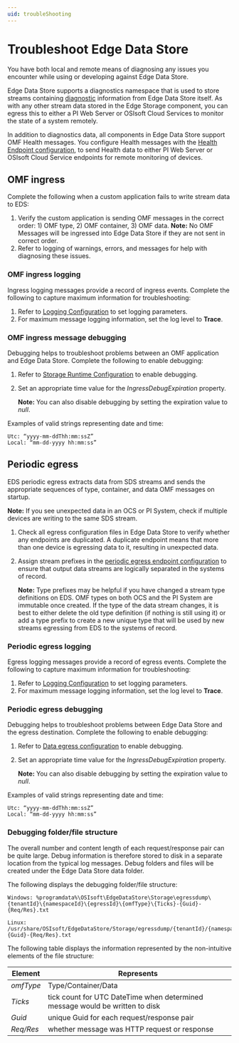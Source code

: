 ```yaml
---
uid: troubleShooting
---
```


# Troubleshoot Edge Data Store

You have both local and remote means of diagnosing any issues you encounter while using or developing against Edge Data Store.

Edge Data Store supports a diagnostics namespace that is used to store streams containing [diagnostic](xref:EdgeDataStoreDiagnostics) information from Edge Data Store itself. As with any other stream data stored in the Edge Storage component, you can egress this to either a PI Web Server or OSIsoft Cloud Services to monitor the state of a system remotely.

In addition to diagnostics data, all components in Edge Data Store support OMF Health messages. You configure Health messages with the [Health Endpoint configuration](xref:SystemHealthEndpointsConfiguration), to send Health data to either PI Web Server or OSIsoft Cloud Service endpoints for remote monitoring of devices.

## OMF ingress

Complete the following when a custom application fails to write stream data to EDS:

1. Verify the custom application is sending OMF messages in the correct order: 1) OMF type, 2) OMF container, 3) OMF data.
   **Note:** No OMF Messages will be ingressed into Edge Data Store if they are not sent in correct order.
2. Refer to logging of warnings, errors, and messages for help with diagnosing these issues.

### OMF ingress logging

Ingress logging messages provide a record of ingress events. Complete the following to capture maximum information for troubleshooting:

1. Refer to [Logging Configuration](xref:LoggingConfiguration) to set logging parameters.
2. For maximum message logging information, set the log level to **Trace**.

### OMF ingress message debugging

Debugging helps to troubleshoot problems between an OMF application and Edge Data Store.  Complete the following to enable debugging:

1. Refer to [Storage Runtime Configuration](xref:storageruntime) to enable debugging.
2. Set an appropriate time value for the *IngressDebugExpiration* property. 

   **Note:** You can also disable debugging by setting the expiration value to *null*.

Examples of valid strings representing date and time:

    Utc: “yyyy-mm-ddThh:mm:ssZ”
    Local: “mm-dd-yyyy hh:mm:ss”

## Periodic egress

EDS periodic egress extracts data from SDS streams and sends the appropriate sequences of type, container, and data OMF messages on startup.  

**Note:** If you see unexpected data in an OCS or PI System, check if multiple devices are writing to the same SDS stream. 

1. Check all egress configuration files in Edge Data Store to verify whether any endpoints are duplicated. A duplicate endpoint means that more than one device is egressing data to it, resulting in unexpected data.
2. Assign stream prefixes in the [periodic egress endpoint configuration](xref:egress) to ensure that output data streams are logically separated in the systems of record.

   **Note:** Type prefixes may be helpful if you have changed a stream type definitions on EDS. OMF types on both OCS and the PI System are immutable once created. If the type of the data stream changes, it is best to either delete the old type definition (if nothing is still using it) or add a type prefix to create a new unique type that will be used by new streams egressing from EDS to the systems of record.

### Periodic egress logging

Egress logging messages provide a record of egress events. Complete the following to capture maximum information for troubleshooting:

1. Refer to [Logging Configuration](xref:LoggingConfiguration) to set logging parameters.
2. For maximum message logging information, set the log level to **Trace**.

### Periodic egress debugging

Debugging helps to troubleshoot problems between Edge Data Store and the egress destination.  Complete the following to enable debugging:

1. Refer to [Data egress configuration](xref:egress) to enable debugging.
2. Set an appropriate time value for the *IngressDebugExpiration* property. 

   **Note:** You can also disable debugging by setting the expiration value to *null*.

Examples of valid strings representing date and time:

    Utc: “yyyy-mm-ddThh:mm:ssZ”
    Local: “mm-dd-yyyy hh:mm:ss”

### Debugging folder/file structure

The overall number and content length of each request/response pair can be quite large. Debug information is therefore stored to disk in a separate location from the typical log messages. Debug folders and files will be created under the Edge Data Store data folder. 

The following displays the debugging folder/file structure:

    Windows: %programdata%\OSIsoft\EdgeDataStore\Storage\egressdump\{tenantId}\{namespaceId}\{egressId}\{omfType}\{Ticks}-{Guid}-{Req/Res}.txt

    Linux: /usr/share/OSIsoft/EdgeDataStore/Storage/egressdump/{tenantId}/{namespaceId}/{egressId}/{omfType}/{Ticks}-{Guid}-{Req/Res}.txt

The following table displays the information represented by the non-intuitive elements of the file structure:

| Element    | Represents                       |
|------------|----------------------------------|
| *omfType*  | Type/Container/Data              |
|  *Ticks*   | tick count for UTC DateTime when determined message would be written to disk     |
|   *Guid*   | unique Guid for each request/response pair     |
|  *Req/Res* | whether message was HTTP request or response   |


